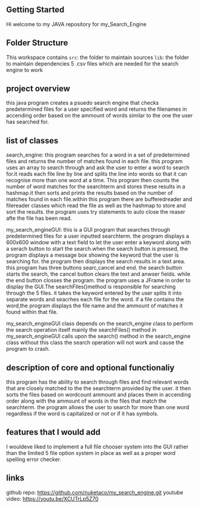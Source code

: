 ## Getting Started
Hi welcome to my JAVA repository for my_Search_Engine

## Folder Structure
This workspace contains 
`src`: the folder to maintain sources
`lib`: the folder to maintain dependencies
5 .csv files which are needed for the  search engine to work

## project overview
this java program creates a psuedo search engine that checks predetermined files for a user specified word and returns the filenames in accending order based on the ammount of words similar to the one the user has searched for.

## list of classes
search_engine: this program searches for a word in a set of predetermined files 
and returns the number of matches found in each file. this program uses an array to search through 
and ask the user to enter a word to search for.it reads each file line by line and splits the line into words so that it can recognise more than one word at a time. This program then counts the number of word matches for the searchterm and stores these results in a hashmap.it then sorts and prints the results based on the number of matches found in each file.within this program there are 
bufferedreader and filereader classes which read the file as well as the hashmap to store and sort the results. the program uses try statements to auto close the reaser afte the file has been read.

my_search_engineGUI: this is a GUI program that searches through predetermined files for a user inputted searchterm. the program displays a 600x600 window with a text field to let the user enter a keyword along with a serach button to start the search.when the search button is pressed, the program displays a message box showing the keyword that the user is searching for. the program then displays the search results in a text area. this program has three buttons searc,cancel and end. the search button starts the search, the cancel button clears the text and anwser fields. while the end button  closses the program. the program uses a JFrame in order to display the GUI.The searchFiles()method is responsible for searching through the 5 files. it takes the keyword entered by the user splits it into separate words and seacrhes each file for the word. if a file contains the word,the program displays the file name and the ammount of matches it found within that file.

my_search_engineGUI class depends on the search_engine class to perform the search operation itself
mainly the searchFiles() method in my_search_engineGUI calls upon  the search() method in the search_engine class without this class the search operation will not work and cause the program to crash.

## description of core and optional functionaliy
this program has the ability to search through files and find relevant words that are closely matched to the the searchterm provided by the user. it then sorts the files based on wordcount ammount and places them in accending order along with the ammount of words in the files that match the searchterm. the program allows the user to search for more than one word regardless if the word is capitalized or not or if it has symbols.

## features that I would add 
I wouldeve liked to implement a full file chooser system into the GUI rather than the limited 5 file option system in place as well as a proper word spelling error checker.

## links 
github repo: https://github.com/nuketaco/my_search_engine.git
youtube video: https://youtu.be/XCUTrLp5Z70
